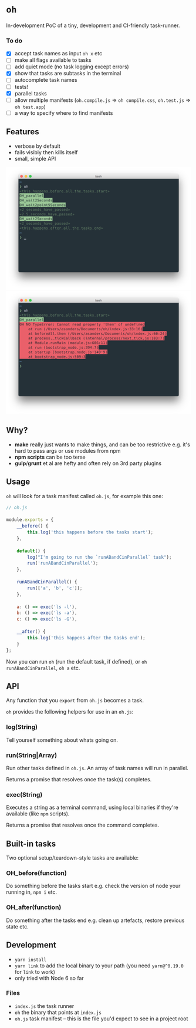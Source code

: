# `oh`

In-development PoC of a tiny, development and CI-friendly task-runner.

### To do
- [x] accept task names as input `oh x` etc
- [ ] make all flags available to tasks
- [ ] add quiet mode (no task logging except errors)
- [x] show that tasks are subtasks in the terminal
- [ ] autocomplete task names
- [ ] tests!
- [x] parallel tasks
- [ ] allow multiple manifests (`oh.compile.js` => `oh compile.css`, `oh.test.js` => `oh test.app`)
- [ ] a way to specify where to find manifests

## Features

- verbose by default
- fails visibly then kills itself
- small, simple API

![](screenshots/running.png)
![](screenshots/error.png)

## Why?

- **make** really just wants to make things, and can be too restrictive e.g. it's hard to pass args or use modules from npm
- **npm scripts** can be too terse
- **gulp**/**grunt** et al are hefty and often rely on 3rd party plugins

## Usage
`oh` will look for a task manifest called `oh.js`, for example this one:

```javascript
// oh.js

module.exports = { 
    __before() {
        this.log('this happens before the tasks start');
    },
    
    default() {
        log("I'm going to run the `runABandCinParallel` task");
        run('runABandCinParallel');
    },

    runABandCinParallel() {
        run(['a', 'b', 'c']);
    },

    a: () => exec('ls -l'),
    b: () => exec('ls -a'),
    c: () => exec('ls -G'),

    __after() {
        this.log('this happens after the tasks end');
    }
};

```
Now you can run `oh` (run the default task, if defined), or `oh runABandCinParallel`, `oh a` etc.

## API
Any function that you `export` from `oh.js` becomes a task.

`oh` provides the following helpers for use in an `oh.js`:

### log(String)
Tell yourself something about whats going on.

### run(String|Array)
Run other tasks defined in `oh.js`. An array of task names will run in parallel.

Returns a promise that resolves once the task(s) completes.

### exec(String)
Executes a string as a terminal command, using local binaries if they're available (like `npm` scripts).

Returns a promise that resolves once the command completes.

## Built-in tasks

Two optional setup/teardown-style tasks are available:

### OH_before(function)
Do something before the tasks start e.g. check the version of node your running in, `npm i` etc.

### OH_after(function)
Do something after the tasks end e.g. clean up artefacts, restore previous state etc.


## Development
- `yarn install`
- `yarn link` to add the local binary to your path (you need `yarn@^0.19.0` for `link` to work)
- only tried with Node 6 so far

### Files
- `index.js` the task runner
- `oh` the binary that points at `index.js`
- `oh.js` task manifest – this is the file you'd expect to see in a project root

